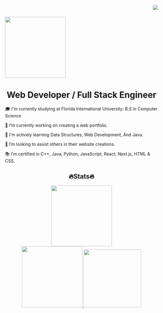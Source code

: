 
<a>
  <img align="right" src="https://komarev.com/ghpvc/?username=Ghostellor&color=blue&label=Visitors" />
</a>

<h1>
  <a href="https://git.io/typing-svg">
    <img height=200 align="center" src="https://readme-typing-svg.demolab.com/?lines=Hello!;Welcome+to+my+portfolio!" />
  </a>
</h1>

<h1 align=center>
  Web Developer / Full Stack Engineer
</h1>

🎓 I'm currently studying at Florida International University: B.S in Computer Science

🔭 I’m currently working on creating a web portfolio.

🌱 I'm actively learning Data Structures, Web Development, And Java.

👯 I’m looking to assist others in their website creations.

📚 I'm certified in C++, Java, Python, JavaScript, React, Next.js, HTML & CSS.

<h2 align=center>
  🔥Stats🔥
</h2>

<div align = center>
<a href="https://git.io/streak-stats">
  <img height=200 src="https://streak-stats.demolab.com/?user=Ghostellor&theme=dark" />
</a>
</div>

<div align = center>
<a href="https://github.com/Ghostellor/github-readme-stats">
  <img height=200 src="https://github-readme-stats.vercel.app/api?username=Ghostellor&theme=dark&rank_icon=github" />
</a>
<a href="https://github.com/anuraghazra/convoychat">
  <img height=190 src="https://github-readme-stats.vercel.app/api/top-langs?username=Ghostellor&layout=compact&langs_count=8&card_width=320&theme=dark" />
</a>
</div>

